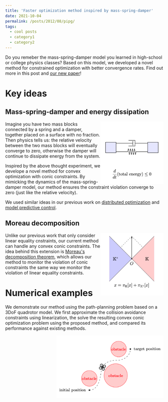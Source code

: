 ```yaml
---
title: 'Faster optimization method inspired by mass-spring-damper'
date: 2021-10-04
permalink: /posts/2012/08/pipg/
tags:
  - cool posts
  - category1
  - category2
---
```


Do you remeber the mass-spring-damper model you learned in high-school or college physics classes? Based on this model, we developed a novel method for constrained optimization with better convergence rates. Find out more in this post and [our new paper](https://arxiv.org/pdf/2108.10260.pdf)! 

# Key ideas

## Mass-spring-damper and energy dissipation

<img src="/images/msd.png" width="200" height="200" img align='right'>

Imagine you have two mass blocks connected by a spring and a damper, together placed on a surface with no fraction. Then physics tells us: the relative velocity between the two mass blocks will eventually converge to zero, otherwise the damper will continue to dissipate energy from the system.

Inspired by the above thought experiment, we develope a novel method for convex optimization with conic constraints. By mimicking the dynamics of the mass-spring-damper model, our method ensures the constraint violation converge to zero (just like the relative velocity). 

We used similar ideas in our previous work on [distributed optimization](https://arxiv.org/pdf/1911.06273.pdf) and [model predictive control](https://arxiv.org/pdf/2009.06980.pdf).

## Moreau decomposition

<img src="/images/Moreau.png" width="200" height="200" img align='right'>

Unlike our previous work that only consider linear equality cnstraints, our current method can handle any convex conic constraints. The idea behind this extension is [Moreau's decomposition theorem](https://www.convexoptimization.com/wikimization/index.php/Moreau%27s_decomposition_theorem), which allows our method to monitor the violation of conic constraints the same way we monitor the violation of linear equality constraints.   

# Numerical examples

We demonstrate our method using the path-planning problem based on a 3DoF quadrotor model. We first approximate the collision avoidance constraints using linearization, the solve the resulting convex conic optimization problem using the proposed method, and compared its performance against existing methods.

<img src="/images/quad_path.png" height="200" img align='right'>
